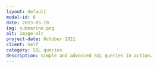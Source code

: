 ```yaml
---
layout: default
modal-id: 6
date: 2023-05-19
img: submarine.png
alt: image-alt
project-date: October 2021
client: Self
category: SQL queries
description: Simple and advanced SQL queries in action. 
---
```

